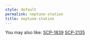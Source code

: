 ```yaml
---
style: default
permalink: neptune-station
title: neptune-station
---
```

You may also like:
[SCP-1839](http://scp-wiki.net/scp-1839)
[SCP-2135](http://scp-wiki.net/scp-2135)